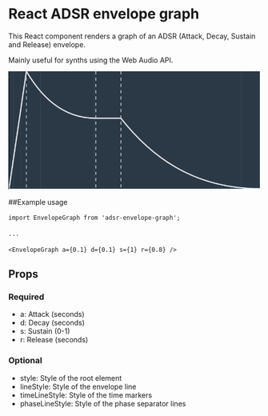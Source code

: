 # React ADSR envelope graph
This React component renders a graph of an ADSR (Attack, Decay, Sustain and Release) envelope.

Mainly useful for synths using the Web Audio API.

![screenshot](screenshot.png)

##Example usage
```
import EnvelopeGraph from 'adsr-envelope-graph';

...

<EnvelopeGraph a={0.1} d={0.1} s={1} r={0.8} />
```

## Props
### Required
- a: Attack (seconds)
- d: Decay (seconds)
- s: Sustain (0-1)
- r: Release (seconds)

### Optional
- style: Style of the root element
- lineStyle: Style of the envelope line
- timeLineStyle: Style of the time markers
- phaseLineStyle: Style of the phase separator lines

